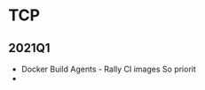 # TCP
## 2021Q1
 * Docker Build Agents - Rally CI images
   So priorit
 * 
<!--stackedit_data:
eyJoaXN0b3J5IjpbLTE0NzcyODg4MDVdfQ==
-->